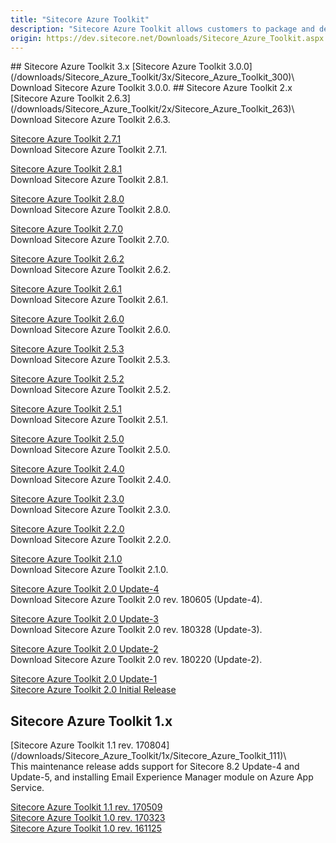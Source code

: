 ```yaml
---
title: "Sitecore Azure Toolkit"
description: "Sitecore Azure Toolkit allows customers to package and deploy Sitecore solutions to Microsoft Azure and provides out of the box integration with Azure services such as Application Insights, Redis Cache Service and Azure Search.We recommend that you download the latest Sitecore Azure Toolkit toolset: version 3.0.0.It's also possible to use Sitecore Azure Toolkit 3.0.0. with earlier versions of XP."
origin: https://dev.sitecore.net/Downloads/Sitecore_Azure_Toolkit.aspx
---
```


<Card variant='outlineRaised' px={0} mb={8}>
<CardHeader>
## Sitecore Azure Toolkit 3.x
</CardHeader>
<CardBody>
[Sitecore Azure Toolkit 3.0.0](/downloads/Sitecore_Azure_Toolkit/3x/Sitecore_Azure_Toolkit_300)\
Download Sitecore Azure Toolkit 3.0.0.


</CardBody>          
</Card>
<Card variant='outlineRaised' px={0} mb={8}>
<CardHeader>
## Sitecore Azure Toolkit 2.x
</CardHeader>
<CardBody>
[Sitecore Azure Toolkit 2.6.3](/downloads/Sitecore_Azure_Toolkit/2x/Sitecore_Azure_Toolkit_263)\
Download Sitecore Azure Toolkit 2.6.3.

[Sitecore Azure Toolkit 2.7.1](/downloads/Sitecore_Azure_Toolkit/2x/Sitecore_Azure_Toolkit_271)\
Download Sitecore Azure Toolkit 2.7.1.

[Sitecore Azure Toolkit 2.8.1](/downloads/Sitecore_Azure_Toolkit/2x/Sitecore_Azure_Toolkit_281)\
Download Sitecore Azure Toolkit 2.8.1.

[Sitecore Azure Toolkit 2.8.0](/downloads/Sitecore_Azure_Toolkit/2x/Sitecore_Azure_Toolkit_280)\
Download Sitecore Azure Toolkit 2.8.0.

[Sitecore Azure Toolkit 2.7.0](/downloads/Sitecore_Azure_Toolkit/2x/Sitecore_Azure_Toolkit_270)\
Download Sitecore Azure Toolkit 2.7.0.

[Sitecore Azure Toolkit 2.6.2](/downloads/Sitecore_Azure_Toolkit/2x/Sitecore_Azure_Toolkit_262)\
Download Sitecore Azure Toolkit 2.6.2.

[Sitecore Azure Toolkit 2.6.1](/downloads/Sitecore_Azure_Toolkit/2x/Sitecore_Azure_Toolkit_261)\
Download Sitecore Azure Toolkit 2.6.1.

[Sitecore Azure Toolkit 2.6.0](/downloads/Sitecore_Azure_Toolkit/2x/Sitecore_Azure_Toolkit_260)\
Download Sitecore Azure Toolkit 2.6.0.

[Sitecore Azure Toolkit 2.5.3](/downloads/Sitecore_Azure_Toolkit/2x/Sitecore_Azure_Toolkit_253)\
Download Sitecore Azure Toolkit 2.5.3.

[Sitecore Azure Toolkit 2.5.2](/downloads/Sitecore_Azure_Toolkit/2x/Sitecore_Azure_Toolkit_252)\
Download Sitecore Azure Toolkit 2.5.2.

[Sitecore Azure Toolkit 2.5.1](/downloads/Sitecore_Azure_Toolkit/2x/Sitecore_Azure_Toolkit_251)\
Download Sitecore Azure Toolkit 2.5.1.

[Sitecore Azure Toolkit 2.5.0](/downloads/Sitecore_Azure_Toolkit/2x/Sitecore_Azure_Toolkit_250)\
Download Sitecore Azure Toolkit 2.5.0.

[Sitecore Azure Toolkit 2.4.0](/downloads/Sitecore_Azure_Toolkit/2x/Sitecore_Azure_Toolkit_240)\
Download Sitecore Azure Toolkit 2.4.0.

[Sitecore Azure Toolkit 2.3.0](/downloads/Sitecore_Azure_Toolkit/2x/Sitecore_Azure_Toolkit_230)\
Download Sitecore Azure Toolkit 2.3.0.

[Sitecore Azure Toolkit 2.2.0](/downloads/Sitecore_Azure_Toolkit/2x/Sitecore_Azure_Toolkit_220)\
Download Sitecore Azure Toolkit 2.2.0.

[Sitecore Azure Toolkit 2.1.0](/downloads/Sitecore_Azure_Toolkit/2x/Sitecore_Azure_Toolkit_210)\
Download Sitecore Azure Toolkit 2.1.0.

[Sitecore Azure Toolkit 2.0 Update-4](/downloads/Sitecore_Azure_Toolkit/2x/Sitecore_Azure_Toolkit_204)\
Download Sitecore Azure Toolkit 2.0 rev. 180605 (Update-4).

[Sitecore Azure Toolkit 2.0 Update-3](/downloads/Sitecore_Azure_Toolkit/2x/Sitecore_Azure_Toolkit_203)\
Download Sitecore Azure Toolkit 2.0 rev. 180328 (Update-3).

[Sitecore Azure Toolkit 2.0 Update-2](/downloads/Sitecore_Azure_Toolkit/2x/Sitecore_Azure_Toolkit_202)\
Download Sitecore Azure Toolkit 2.0 rev. 180220 (Update-2).

[Sitecore Azure Toolkit 2.0 Update-1](/downloads/Sitecore_Azure_Toolkit/2x/Sitecore_Azure_Toolkit_201)\
[Sitecore Azure Toolkit 2.0 Initial Release](/downloads/Sitecore_Azure_Toolkit/2x/Sitecore_Azure_Toolkit_200)
</CardBody>          
</Card>
<Card variant='outlineRaised' px={0} mb={8}>
<CardHeader>
## Sitecore Azure Toolkit 1.x
</CardHeader>
<CardBody>
[Sitecore Azure Toolkit 1.1 rev. 170804](/downloads/Sitecore_Azure_Toolkit/1x/Sitecore_Azure_Toolkit_111)\
This maintenance release adds support for Sitecore 8.2 Update-4 and Update-5, and installing Email Experience Manager module on Azure App Service.

[Sitecore Azure Toolkit 1.1 rev. 170509](/downloads/Sitecore_Azure_Toolkit/1x/Sitecore_Azure_Toolkit_110)\
[Sitecore Azure Toolkit 1.0 rev. 170323](/downloads/Sitecore_Azure_Toolkit/1x/Sitecore_Azure_Toolkit_103)\
[Sitecore Azure Toolkit 1.0 rev. 161125](/downloads/Sitecore_Azure_Toolkit/1x/Sitecore_Azure_Toolkit_100)
</CardBody>          
</Card>